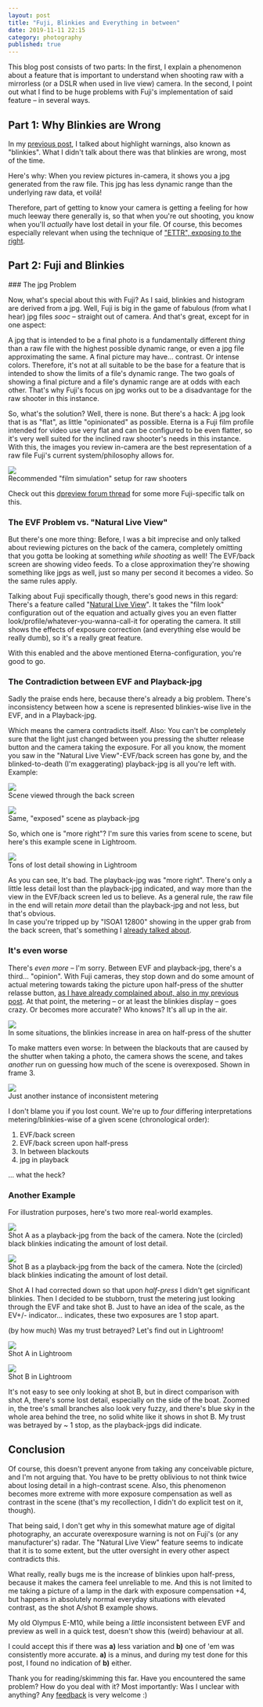 ```yaml
---
layout: post
title: "Fuji, Blinkies and Everything in between"
date: 2019-11-11 22:15
category: photography
published: true
---
```



This blog post consists of two parts: In the first, I explain a phenomenon about a feature that is important to understand when shooting raw with a mirrorless (or a DSLR when used in live view) camera. In the second, I point out what I find to be huge problems with Fuji's implementation of said feature – in several ways.

## Part 1: Why Blinkies are Wrong

In my [previous post](https://blog.timmschoof.com/2019/09/26/xh1-em10-features/), I talked about highlight warnings, also known as "blinkies". What I didn't talk about there was that blinkies are wrong, most of the time. 

Here's why: When you review pictures in-camera, it shows you a jpg generated from the raw file. This jpg has less dynamic range than the underlying raw data, et voilá!

Therefore, part of getting to know your camera is getting a feeling for how much leeway there generally is, so that when you're out shooting, you know when you'll *actually* have lost detail in your file. Of course, this becomes especially relevant when using the technique of ["ETTR", exposing to the right](https://en.wikipedia.org/wiki/Exposing_to_the_right).

## Part 2: Fuji and Blinkies

<p></p>
### The jpg Problem

Now, what's special about this with Fuji? As I said, blinkies and histogram are derived from a jpg. Well, Fuji is big in the game of fabulous (from what I hear) jpg files *sooc* – straight out of camera. And that's great, except for in one aspect:

A jpg that is intended to be a final photo is a fundamentally different *thing* than a raw file with the highest possible dynamic range, or even a jpg file approximating the same. A final picture may have... contrast. Or intense colors. Therefore, it's not at all suitable to be the base for a feature that is intended to show the limits of a file's dynamic range. The two goals of showing a final picture and a file's dynamic range are at odds with each other. That's why Fuji's focus on jpg works out to be a disadvantage for the raw shooter in this instance.

So, what's the solution? Well, there is none. But there's a hack: A jpg look that is as "flat", as little "opinionated" as possible. Eterna is a Fuji film profile intended for video use very flat and can be configured to be even flatter, so it's very well suited for the inclined raw shooter's needs in this instance. With this, the images you review in-camera are the best representation of a raw file Fuji's current system/philosophy allows for.

<p class="pic"><a href="URL"><img src="http://blog.timmschoof.com/images/eterna.jpg"></a><br>Recommended "film simulation" setup for raw shooters</p>

Check out this [dpreview forum thread](https://www.dpreview.com/forums/thread/4325169) for some more Fuji-specific talk on this.

### The EVF Problem vs. "Natural Live View"

But there's one more thing: Before, I was a bit imprecise and only talked about reviewing pictures on the back of the camera, completely omitting that you gotta be looking at something *while shooting* as well! The EVF/back screen are showing video feeds. To a close approximation they're showing something like jpgs as well, just so many per second it becomes a video. So the same rules apply.

Talking about Fuji specifically though, there's good news in this regard: There's a feature called "[Natural Live View](http://fujifilm-dsc.com/en/manual/x-h1/menu_setup/screen_set-up/index.html#natural_live_view)". It takes the "film look" configuration out of the equation and actually gives you an even flatter look/profile/whatever-you-wanna-call-it for operating the camera. It still shows the effects of exposure correction (and everything else would be really dumb), so it's a really great feature. 

With this enabled and the above mentioned Eterna-configuration, you're good to go.

### The Contradiction between EVF and Playback-jpg

Sadly the praise ends here, because there's already a big problem. There's inconsistency between how a scene is represented blinkies-wise live in the EVF, and in a Playback-jpg. 

Which means the camera contradicts itself. Also: You can't be completely sure that the light just changed between you pressing the shutter release button and the camera taking the exposure. For all you know, the moment you saw in the "Natural Live View"-EVF/back screen has gone by, and the blinked-to-death (I'm exaggerating) playback-jpg is all you're left with. Example:

<p class="pic"><a href="URL"><img src="http://blog.timmschoof.com/images/evflive.jpg"></a><br>Scene viewed through the back screen</p>

<p class="pic"><a href="URL"><img src="http://blog.timmschoof.com/images/jpgpreview.jpg"></a><br>Same, "exposed" scene as playback-jpg</p>

So, which one is "more right"? I'm sure this varies from scene to scene, but here's this example scene in Lightroom.

<p class="pic"><a href="URL"><img src="http://blog.timmschoof.com/images/lostdetail.jpg"></a><br>Tons of lost detail showing in Lightroom</p>

As you can see, It's bad. The playback-jpg was "more right". There's only a little less detail lost than the playback-jpg indicated, and way more than the view in the EVF/back screen led us to believe. As a general rule, the raw file in the end will retain *more* detail than the playback-jpg and not less, but that's obvious.  
In case you're tripped up by "ISOA1 12800" showing in the upper grab from the back screen, that's something I [already talked about](https://blog.timmschoof.com/2019/09/26/xh1-em10-features/).

### It's even worse

There's *even more* – I'm sorry. Between EVF and playback-jpg, there's a third... "opinion". With Fuji cameras, they stop down and do some amount of actual metering towards taking the picture upon half-press of the shutter relasse button, [as I have already complained about, also in my previous post](https://blog.timmschoof.com/2019/09/26/xh1-em10-features/). At that point, the metering – or at least the blinkies display – goes crazy. Or becomes more accurate? Who knows? It's all up in the air. 

<p class="pic"><a href="URL"><img src="http://blog.timmschoof.com/images/halfpress.gif"></a><br>In some situations, the blinkies increase in area on half-press of the shutter</p>

To make matters even worse: In between the blackouts that are caused by the shutter when taking a photo, the camera shows the scene, and takes *another* run on guessing how much of the scene is overexposed. Shown in frame 3.

<p class="pic"><a href="URL"><img src="http://blog.timmschoof.com/images/betweenblackouts.jpg"></a><br>Just another instance of inconsistent metering</p>

I don't blame you if you lost count. We're up to *four* differing interpretations metering/blinkies-wise of a given scene (chronological order):

1. EVF/back screen
2. EVF/back screen upon half-press
3. In between blackouts
4. jpg in playback

... what the heck?


### Another Example

For illustration purposes, here's two more real-world examples.

<p class="pic"><a href="URL"><img src="http://blog.timmschoof.com/images/shot_a_back.jpg"></a><br>Shot A as a playback-jpg from the back of the camera. Note the (circled) black blinkies indicating the amount of lost detail.</p>

<p class="pic"><a href="URL"><img src="http://blog.timmschoof.com/images/shot_b_back.jpg"></a><br>Shot B as a playback-jpg from the back of the camera. Note the (circled) black blinkies indicating the amount of lost detail.</p>

Shot A I had corrected down so that upon *half-press* I didn't get significant blinkies. Then I decided to be stubborn, trust the metering just looking through the EVF and take shot B. Just to have an idea of the scale, as the EV+/- indicator... indicates, these two exposures are 1 stop apart.

(by how much) Was my trust betrayed? Let's find out in Lightroom!

<p class="pic"><a href="URL"><img src="http://blog.timmschoof.com/images/shot_a_lr.jpg"></a><br>Shot A in Lightroom</p>

<p class="pic"><a href="URL"><img src="http://blog.timmschoof.com/images/shot_b_lr.jpg"></a><br>Shot B in Lightroom</p>

It's not easy to see only looking at shot B, but in direct comparison with shot A, there's some lost detail, especially on the side of the boat. Zoomed in, the tree's small branches also look very fuzzy, and there's blue sky in the whole area behind the tree, no solid white like it shows in shot B. My trust was betrayed by ~ 1 stop, as the playback-jpgs did indicate.

## Conclusion

Of course, this doesn't prevent anyone from taking any conceivable picture, and I'm not arguing that. You have to be pretty oblivious to not think twice about losing detail in a high-contrast scene. Also, this phenomenon becomes more extreme with more exposure compensation as well as contrast in the scene (that's my recollection, I didn't do explicit test on it, though).

That being said, I don't get why in this somewhat mature age of digital photography, an accurate overexposure warning is not on Fuji's (or any manufacturer's) radar. The "Natural Live View" feature seems to indicate that it is to some extent, but the utter oversight in every other aspect contradicts this.

What really, really bugs me is the increase of blinkies upon half-press, because it makes the camera feel unreliable to me. And this is not limited to me taking a picture of a lamp in the dark with exposure compensation +4, but happens in absolutely normal everyday situations with elevated contrast, as the shot A/shot B example shows.

My old Olympus E-M10, while being a *little* inconsistent between EVF and preview as well in a quick test, doesn't show this (weird) behaviour at all.

I could accept this if there was **a)** less variation and **b)** one of 'em was consistently more accurate. **a)** is a minus, and during my test done for this post, I found no indication of **b)** either. 

Thank you for reading/skimming this far. Have you encountered the same problem? How do you deal with it? Most importantly: Was I unclear with anything? Any [feedback](https://timmschoof.com/) is very welcome :)